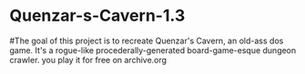 # Quenzar-s-Cavern-1.3
#The goal of this project is to recreate Quenzar's Cavern, an old-ass dos game. It's a rogue-like procederally-generated board-game-esque dungeon crawler. you play it for free on archive.org
